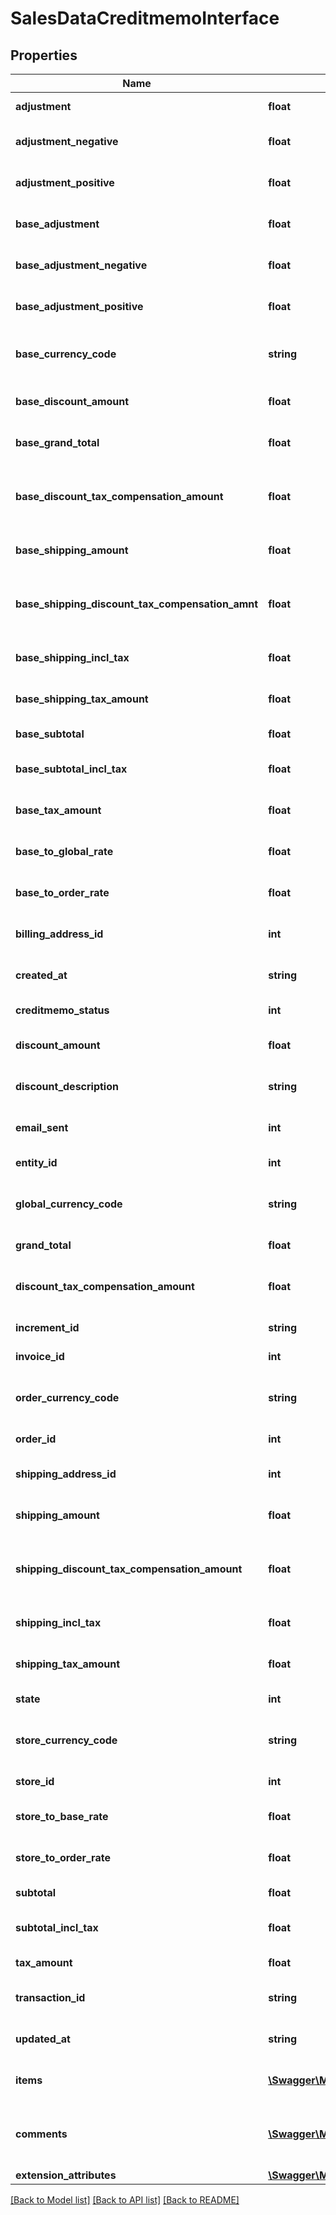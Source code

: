 # SalesDataCreditmemoInterface

## Properties
Name | Type | Description | Notes
------------ | ------------- | ------------- | -------------
**adjustment** | **float** | Credit memo adjustment. | [optional] 
**adjustment_negative** | **float** | Credit memo negative adjustment. | [optional] 
**adjustment_positive** | **float** | Credit memo positive adjustment. | [optional] 
**base_adjustment** | **float** | Credit memo base adjustment. | [optional] 
**base_adjustment_negative** | **float** | Credit memo negative base adjustment. | [optional] 
**base_adjustment_positive** | **float** | Credit memo positive base adjustment. | [optional] 
**base_currency_code** | **string** | Credit memo base currency code. | [optional] 
**base_discount_amount** | **float** | Credit memo base discount amount. | [optional] 
**base_grand_total** | **float** | Credit memo base grand total. | [optional] 
**base_discount_tax_compensation_amount** | **float** | Credit memo base discount tax compensation amount. | [optional] 
**base_shipping_amount** | **float** | Credit memo base shipping amount. | [optional] 
**base_shipping_discount_tax_compensation_amnt** | **float** | Credit memo base shipping discount tax compensation amount. | [optional] 
**base_shipping_incl_tax** | **float** | Credit memo base shipping including tax. | [optional] 
**base_shipping_tax_amount** | **float** | Credit memo base shipping tax amount. | [optional] 
**base_subtotal** | **float** | Credit memo base subtotal. | [optional] 
**base_subtotal_incl_tax** | **float** | Credit memo base subtotal including tax. | [optional] 
**base_tax_amount** | **float** | Credit memo base tax amount. | [optional] 
**base_to_global_rate** | **float** | Credit memo base-to-global rate. | [optional] 
**base_to_order_rate** | **float** | Credit memo base-to-order rate. | [optional] 
**billing_address_id** | **int** | Credit memo billing address ID. | [optional] 
**created_at** | **string** | Credit memo created-at timestamp. | [optional] 
**creditmemo_status** | **int** | Credit memo status. | [optional] 
**discount_amount** | **float** | Credit memo discount amount. | [optional] 
**discount_description** | **string** | Credit memo discount description. | [optional] 
**email_sent** | **int** | Credit memo email sent flag value. | [optional] 
**entity_id** | **int** | Credit memo ID. | [optional] 
**global_currency_code** | **string** | Credit memo global currency code. | [optional] 
**grand_total** | **float** | Credit memo grand total. | [optional] 
**discount_tax_compensation_amount** | **float** | Credit memo discount tax compensation amount. | [optional] 
**increment_id** | **string** | Credit memo increment ID. | [optional] 
**invoice_id** | **int** | Credit memo invoice ID. | [optional] 
**order_currency_code** | **string** | Credit memo order currency code. | [optional] 
**order_id** | **int** | Credit memo order ID. | 
**shipping_address_id** | **int** | Credit memo shipping address ID. | [optional] 
**shipping_amount** | **float** | Credit memo shipping amount. | [optional] 
**shipping_discount_tax_compensation_amount** | **float** | Credit memo shipping discount tax compensation amount. | [optional] 
**shipping_incl_tax** | **float** | Credit memo shipping including tax. | [optional] 
**shipping_tax_amount** | **float** | Credit memo shipping tax amount. | [optional] 
**state** | **int** | Credit memo state. | [optional] 
**store_currency_code** | **string** | Credit memo store currency code. | [optional] 
**store_id** | **int** | Credit memo store ID. | [optional] 
**store_to_base_rate** | **float** | Credit memo store-to-base rate. | [optional] 
**store_to_order_rate** | **float** | Credit memo store-to-order rate. | [optional] 
**subtotal** | **float** | Credit memo subtotal. | [optional] 
**subtotal_incl_tax** | **float** | Credit memo subtotal including tax. | [optional] 
**tax_amount** | **float** | Credit memo tax amount. | [optional] 
**transaction_id** | **string** | Credit memo transaction ID. | [optional] 
**updated_at** | **string** | Credit memo updated-at timestamp. | [optional] 
**items** | [**\Swagger\Magento2Client\Model\SalesDataCreditmemoItemInterface[]**](SalesDataCreditmemoItemInterface.md) | Array of credit memo items. | 
**comments** | [**\Swagger\Magento2Client\Model\SalesDataCreditmemoCommentInterface[]**](SalesDataCreditmemoCommentInterface.md) | Array of any credit memo comments. Otherwise, null. | [optional] 
**extension_attributes** | [**\Swagger\Magento2Client\Model\SalesDataCreditmemoExtensionInterface**](SalesDataCreditmemoExtensionInterface.md) |  | [optional] 

[[Back to Model list]](../README.md#documentation-for-models) [[Back to API list]](../README.md#documentation-for-api-endpoints) [[Back to README]](../README.md)



